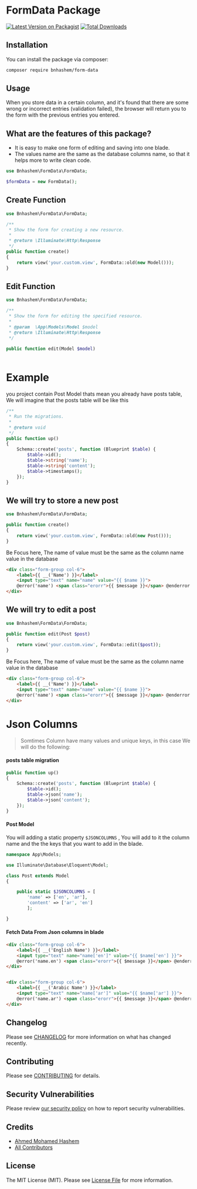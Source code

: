 # FormData Package

[![Latest Version on Packagist](https://img.shields.io/packagist/v/bnhashem/form-data.svg?style=flat-square)](https://packagist.org/packages/bnhashem/form-data)
[![Total Downloads](https://img.shields.io/packagist/dt/bnhashem/form-data.svg?style=flat-square)](https://packagist.org/packages/bnhashem/form-data)


## Installation

You can install the package via composer:

```bash
composer require bnhashem/form-data
```

## Usage

When you store data in a certain column, and it's found that there are some wrong or incorrect entries (validation failed), the browser will return you to the form with the previous entries you entered.

## What are the features of this package?

- It is easy to make one form of editing and saving into one blade.
- The values name are the same as the database columns name, so that it helps more to write clean code.

```php
use Bnhashem\FormData\FormData;

$formData = new FormData();
```

## Create Function

```php
use Bnhashem\FormData\FormData;

/**
 * Show the form for creating a new resource.
 *
 * @return \Illuminate\Http\Response
 */
public function create()
{
    return view('your.custom.view', FormData::old(new Model()));
}
```

## Edit Function

```php
use Bnhashem\FormData\FormData;

/**
 * Show the form for editing the specified resource.
 *
 * @param  \App\Models\Model $model
 * @return \Illuminate\Http\Response
 */

public function edit(Model $model)
 
```

# Example

you project contain Post Model thats mean you already have posts table, We will imagine that the posts table will be like this 

```php
/**
 * Run the migrations.
 *
 * @return void
 */
public function up()
{
    Schema::create('posts', function (Blueprint $table) {
        $table->id();
        $table->string('name');
        $table->string('content');
        $table->timestamps();
    });
}
```

## We will try to store a new post

```php
use Bnhashem\FormData\FormData;

public function create()
{
    return view('your.custom.view', FormData::old(new Post()));
}
```

Be Focus here, The name of value must be the same as the column name value in the database
```html
<div class="form-group col-6">
    <label>{{ __('Name') }}</label>
    <input type="text" name="name" value="{{ $name }}">
    @error('name') <span class="erorr">{{ $message }}</span> @enderror
</div>
```

## We will try to edit a post

```php
use Bnhashem\FormData\FormData;

public function edit(Post $post)
{
    return view('your.custom.view', FormData::edit($post));
}
```

Be Focus here, The name of value must be the same as the column name value in the database
```html
<div class="form-group col-6">
    <label>{{ __('Name') }}</label>
    <input type="text" name="name" value="{{ $name }}">
    @error('name') <span class="erorr">{{ $message }}</span> @enderror
</div>
```

# Json Columns
> Somtimes Column have many values and unique keys, in this case We will do the following: 

#### posts table migration
```php
public function up()
{
    Schema::create('posts', function (Blueprint $table) {
        $table->id();
        $table->json('name');
        $table->json('content');
    });
}
```

#### Post Model
You will adding a static property ``$JSONCOLUMNS`` , You will add to it the column name and the the keys that you want to add in the blade.


```php
namespace App\Models;

use Illuminate\Database\Eloquent\Model;

class Post extends Model
{

    public static $JSONCOLUMNS = [
        'name' => ['en', 'ar'], 
        'content' => ['ar', 'en']
        ];

}

```
#### Fetch Data From Json columns in blade

```html
<div class="form-group col-6">
    <label>{{ __('English Name') }}</label>
    <input type="text" name="name['en']" value="{{ $name['en'] }}">
    @error('name.en') <span class="erorr">{{ $message }}</span> @enderror
</div>


<div class="form-group col-6">
    <label>{{ __('Arabic Name') }}</label>
    <input type="text" name="name['ar']" value="{{ $name['ar'] }}">
    @error('name.ar') <span class="erorr">{{ $message }}</span> @enderror
</div>
```

## Changelog

Please see [CHANGELOG](CHANGELOG.md) for more information on what has changed recently.

## Contributing

Please see [CONTRIBUTING](.github/CONTRIBUTING.md) for details.

## Security Vulnerabilities

Please review [our security policy](../../security/policy) on how to report security vulnerabilities.

## Credits

- [Ahmed Mohamed Hashem](https://github.com/BNhashem16)
- [All Contributors](../../contributors)

## License

The MIT License (MIT). Please see [License File](LICENSE.md) for more information.
